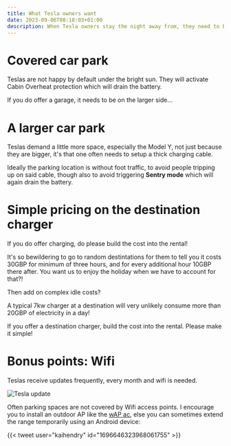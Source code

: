```yaml
---
title: What Tesla owners want
date: 2023-09-06T08:18:03+01:00
description: When Tesla owners stay the night away from, they need to be catered for
---
```


# Covered car park

Teslas are not happy by default under the bright sun. They will activate Cabin
Overheat protection which will drain the battery.

If you do offer a garage, it needs to be on the larger side...

# A larger car park

Teslas demand a little more space, especially the Model Y, not just because
they are bigger, it's that one often needs to setup a thick charging cable.

Ideally the parking location is without foot traffic, to avoid people tripping
up on said cable, though also to avoid triggering **Sentry mode** which will
again drain the battery.

# Simple pricing on the destination charger

If you do offer charging, do please build the cost into the rental!

It's so bewildering to go to random destintations for them to tell you it costs
30GBP for minimum of three hours, and for every additional hour 10GBP there
after. You want us to enjoy the holiday when we have to account for that?!

Then add on complex idle costs?

A typical 7kw charger at a destination will very unlikely consume more than
20GBP of electricity in a day!

If you offer a destination charger, build the cost into the rental. Please make it
simple!

# Bonus points: Wifi

Teslas receive updates frequently, every month and wifi is needed.

<img src="https://s.natalian.org/2023-09-06/update.jpeg" alt="Tesla update">

Often parking spaces are not covered by Wifi access points. I encourage you to
install an outdoor AP like the [wAP
ac](https://mikrotik.com/product/wap_ac_be), else you can sometimes extend the
range temporarily using an Android device:

{{< tweet user="kaihendry" id="1696646323968061755" >}}
